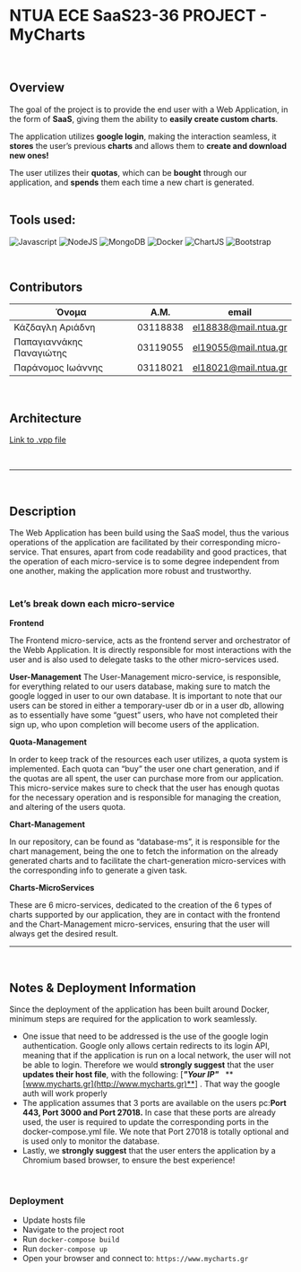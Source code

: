 # NTUA ECE SaaS23-36 PROJECT - MyCharts

<br>

## **Overview**

The goal of the project is to provide the end user with a Web Application, in the form of **SaaS**, giving them the ability to **easily create custom charts**. 

The application utilizes **google login**, making the interaction seamless, it **stores** the user’s previous **charts** and allows them to **create and download new ones!** 

The user utilizes their **quotas**, which can be **bought** through our application, and **spends** them each time a new chart is generated.
<br>
<br>



## **Tools used:**
![Javascript](https://img.shields.io/badge/javascript-F7DF1E?style=for-the-badge&logo=javascript&logoColor=000000)
![NodeJS](https://img.shields.io/badge/node.js-6DA55F?style=for-the-badge&logo=node.js&logoColor=white)
![MongoDB](https://img.shields.io/badge/MongoDB-4EA94B?style=for-the-badge&logo=mongodb&logoColor=white)
![Docker](https://img.shields.io/badge/docker-2496ED?style=for-the-badge&logo=docker&logoColor=FFFFFF)
![ChartJS](https://img.shields.io/badge/Chart.js-FF6384?style=for-the-badge&logo=chartdotjs&logoColor=white)
![Bootstrap](https://img.shields.io/badge/Bootstrap-563D7C?style=for-the-badge&logo=bootstrap&logoColor=white)


<br>

## **Contributors**

| Όνομα | Α.Μ. | email |
| --- | --- | --- |
| Κάζδαγλη Αριάδνη | 03118838 | el18838@mail.ntua.gr |
| Παπαγιαννάκης Παναγιώτης | 03119055 | el19055@mail.ntua.gr |
| Παράνομος Ιωάννης | 03118021 | el18021@mail.ntua.gr |

<br>

## **Architecture**
[Link to .vpp file](https://github.com/ntua/SaaS23-36/blob/main/architecture/SaaS23-36-Final.vpp)

<br>

---
<br>

## **Description**

The Web Application has been build using the SaaS model, thus the various operations of the application are facilitated by their corresponding micro-service. That ensures, apart from code readability and good practices, that the operation of each micro-service is to some degree independent from one another, making the application more robust and trustworthy.
<br><br>

### **Let’s break down each micro-service**

**Frontend**

The Frontend micro-service, acts as the frontend server and orchestrator of the Webb Application. It is directly responsible for most interactions with the user and is also used to delegate tasks to the other micro-services used.

**User-Management**
The User-Management micro-service, is responsible, for everything related to our users database, making sure to match the google logged in user to our own database. It is important to note that our users can be stored in either a temporary-user db or in a user db, allowing as to essentially have some “guest” users, who have not completed their sign up, who upon completion will become users of the application.

**Quota-Management**

In order to keep track of the resources each user utilizes, a quota system is implemented. Each quota can “buy” the user one chart generation, and if the quotas are all spent, the user can purchase more from our application. This micro-service makes sure to check that the user has enough quotas for the necessary operation and is responsible for managing the creation, and altering of the users quota.

**Chart-Management**

In our repository, can be found as “database-ms”, it is responsible for the chart management, being the one to fetch the information on the already generated charts and to facilitate the chart-generation micro-services with the corresponding info to generate a given task.

**Charts-MicroServices**

These are 6 micro-services, dedicated to the creation of the 6 types of charts supported by our application, they are in contact with the frontend and the Chart-Management micro-services, ensuring that the user will always get the desired result.

---
<br>

## **Notes & Deployment Information**

Since the deployment of the application has been built around Docker, minimum steps are required for the application to work seamlessly.

- One issue that need to be addressed is the use of the google login authentication. Google only allows certain redirects to its login API, meaning that if the application is run on a local network, the user will not be able to login. Therefore we would **strongly suggest** that the user **updates their host file**, with the following: [***"Your IP"*** &nbsp; **[www.mycharts.gr](http://www.mycharts.gr)**] . That way the google auth will work properly
- The application assumes that 3 ports are available on the users pc:**Port 443, Port 3000 and Port 27018.** In case that these ports are already used, the user is required to update the corresponding ports in the docker-compose.yml file. We note that Port 27018 is totally optional and is used only to monitor the database.
- Lastly, we ********************strongly suggest********************  that the user enters the application by a Chromium based browser, to ensure the best experience!

<br>

### **Deployment**
- Update hosts file
- Navigate to the project root
- Run `docker-compose build`
- Run `docker-compose up`
- Open your browser and connect to: `https://www.mycharts.gr`
